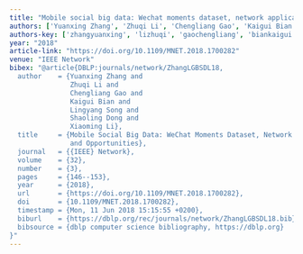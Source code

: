 ```yaml
---
title: "Mobile social big data: Wechat moments dataset, network applications, and opportunities"
authors: ['Yuanxing Zhang', 'Zhuqi Li', 'Chengliang Gao', 'Kaigui Bian', 'Lingyang Song', 'Shaoling Dong', 'Xiaoming Li']
authors-key: ['zhangyuanxing', 'lizhuqi', 'gaochengliang', 'biankaigui', 'songlingyang', 'dongshaoling', 'lixiaoming']
year: "2018"
article-link: "https://doi.org/10.1109/MNET.2018.1700282"
venue: "IEEE Network"
bibex: "@article{DBLP:journals/network/ZhangLGBSDL18,
  author    = {Yuanxing Zhang and
               Zhuqi Li and
               Chengliang Gao and
               Kaigui Bian and
               Lingyang Song and
               Shaoling Dong and
               Xiaoming Li},
  title     = {Mobile Social Big Data: WeChat Moments Dataset, Network Applications,
               and Opportunities},
  journal   = {{IEEE} Network},
  volume    = {32},
  number    = {3},
  pages     = {146--153},
  year      = {2018},
  url       = {https://doi.org/10.1109/MNET.2018.1700282},
  doi       = {10.1109/MNET.2018.1700282},
  timestamp = {Mon, 11 Jun 2018 15:15:55 +0200},
  biburl    = {https://dblp.org/rec/journals/network/ZhangLGBSDL18.bib},
  bibsource = {dblp computer science bibliography, https://dblp.org}
}"
---
```

